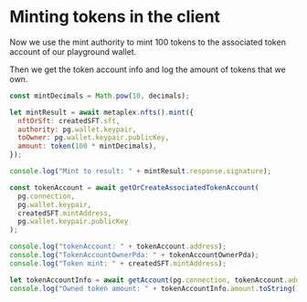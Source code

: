 # Minting tokens in the client

Now we use the mint authority to mint 100 tokens to the associated token account of our playground wallet.

Then we get the token account info and log the amount of tokens that we own.

```js
const mintDecimals = Math.pow(10, decimals);

let mintResult = await metaplex.nfts().mint({
  nftOrSft: createdSFT.sft,
  authority: pg.wallet.keypair,
  toOwner: pg.wallet.keypair.publicKey,
  amount: token(100 * mintDecimals),
});

console.log("Mint to result: " + mintResult.response.signature);

const tokenAccount = await getOrCreateAssociatedTokenAccount(
  pg.connection,
  pg.wallet.keypair,
  createdSFT.mintAddress,
  pg.wallet.keypair.publicKey
);

console.log("tokenAccount: " + tokenAccount.address);
console.log("TokenAccountOwnerPda: " + tokenAccountOwnerPda);
console.log("Token mint: " + createdSFT.mintAddress);

let tokenAccountInfo = await getAccount(pg.connection, tokenAccount.address);
console.log("Owned token amount: " + tokenAccountInfo.amount.toString());
```
